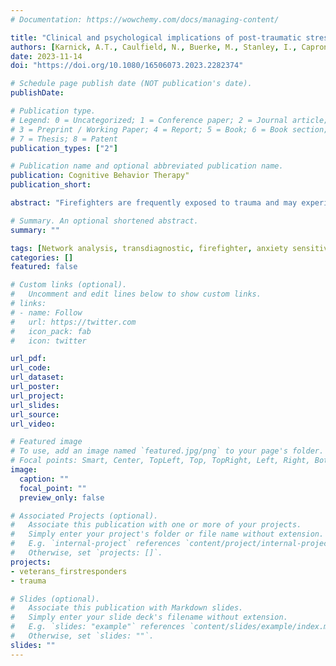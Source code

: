 ```yaml
---
# Documentation: https://wowchemy.com/docs/managing-content/

title: "Clinical and psychological implications of post-traumatic stress in firefighters: a moderated network study"
authors: [Karnick, A.T., Caulfield, N., Buerke, M., Stanley, I., Capron, D.W., Vujanovic, A.]
date: 2023-11-14
doi: "https://doi.org/10.1080/16506073.2023.2282374"

# Schedule page publish date (NOT publication's date).
publishDate: 

# Publication type.
# Legend: 0 = Uncategorized; 1 = Conference paper; 2 = Journal article;
# 3 = Preprint / Working Paper; 4 = Report; 5 = Book; 6 = Book section;
# 7 = Thesis; 8 = Patent
publication_types: ["2"]

# Publication name and optional abbreviated publication name.
publication: Cognitive Behavior Therapy"
publication_short:

abstract: "Firefighters are frequently exposed to trauma and may experience a unique symptom presentation of post-traumatic stress. Prior research has identified stronger associations between certain post-traumatic stress symptoms (e.g. detachment, intrusions, physiological reactivity) using network analysis. However, little is known about the effects of symptom severity and emergency work-related trauma on symptom networks. The present study probed the network structure of post-traumatic stress symptoms in trauma-exposed firefighters (N = 871) to model the dynamic interactions of psychological symptoms. We developed a network of post-traumatic stress symptoms and a network of post-traumatic stress with clinical covariates and used moderated network modelling to assess the effects of having PTSD and experiencing work-related trauma on the networks. We identified high edge correlations between several nodes (e.g. startle/hypervigilance, internal/external cue avoidance, detachment/lack of interest) and high centrality of detachment, external cue avoidance, and flashbacks. Additionally, having PTSD moderated positive network associations between risk-taking and suicidality and between distorted blame and post-traumatic cognitions. Work-related trauma moderated negative associations between appetite gain and loss and appetite loss and suicidality. Findings suggest that targeting specific symptoms of detachment, external cue avoidance, and flashbacks could allow for the development of effective trauma-informed interventions for these populations."

# Summary. An optional shortened abstract.
summary: ""

tags: [Network analysis, transdiagnostic, firefighter, anxiety sensitivity, trauma, post-traumatic stress]
categories: []
featured: false

# Custom links (optional).
#   Uncomment and edit lines below to show custom links.
# links:
# - name: Follow
#   url: https://twitter.com
#   icon_pack: fab
#   icon: twitter

url_pdf: 
url_code:
url_dataset:
url_poster:
url_project:
url_slides:
url_source:
url_video:

# Featured image
# To use, add an image named `featured.jpg/png` to your page's folder. 
# Focal points: Smart, Center, TopLeft, Top, TopRight, Left, Right, BottomLeft, Bottom, BottomRight.
image:
  caption: ""
  focal_point: ""
  preview_only: false

# Associated Projects (optional).
#   Associate this publication with one or more of your projects.
#   Simply enter your project's folder or file name without extension.
#   E.g. `internal-project` references `content/project/internal-project/index.md`.
#   Otherwise, set `projects: []`.
projects:
- veterans_firstresponders
- trauma

# Slides (optional).
#   Associate this publication with Markdown slides.
#   Simply enter your slide deck's filename without extension.
#   E.g. `slides: "example"` references `content/slides/example/index.md`.
#   Otherwise, set `slides: ""`.
slides: ""
---
```

